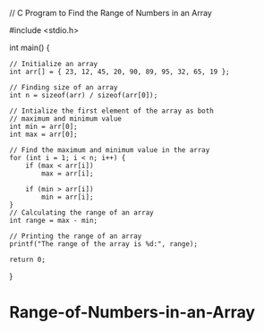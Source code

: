 // C Program to Find the Range of Numbers in an Array

#include <stdio.h>

int main()
{

    // Initialize an array
    int arr[] = { 23, 12, 45, 20, 90, 89, 95, 32, 65, 19 };

    // Finding size of an array
    int n = sizeof(arr) / sizeof(arr[0]);

    // Intialize the first element of the array as both
    // maximum and minimum value
    int min = arr[0];
    int max = arr[0];

    // Find the maximum and minimum value in the array
    for (int i = 1; i < n; i++) {
        if (max < arr[i])
            max = arr[i];

        if (min > arr[i])
            min = arr[i];
    }
    // Calculating the range of an array
    int range = max - min;

    // Printing the range of an array
    printf("The range of the array is %d:", range);

    return 0;
}
# Range-of-Numbers-in-an-Array
